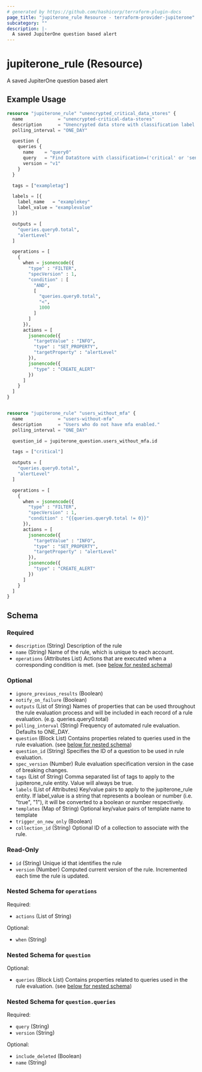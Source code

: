 ```yaml
---
# generated by https://github.com/hashicorp/terraform-plugin-docs
page_title: "jupiterone_rule Resource - terraform-provider-jupiterone"
subcategory: ""
description: |-
  A saved JupiterOne question based alert
---
```


# jupiterone_rule (Resource)

A saved JupiterOne question based alert

## Example Usage

```terraform
resource "jupiterone_rule" "unencrypted_critical_data_stores" {
  name             = "unencrypted-critical-data-stores"
  description      = "Unencrypted data store with classification label of 'critical' or 'sensitive' or 'confidential' or 'restricted'"
  polling_interval = "ONE_DAY"

  question {
    queries {
      name    = "query0"
      query   = "Find DataStore with classification=('critical' or 'sensitive' or 'confidential' or 'restricted') and encrypted!=true"
      version = "v1"
    }
  }

  tags = ["exampletag"]

  labels = [{
    label_name   = "examplekey"
    label_value = "examplevalue"
  }]

  outputs = [
    "queries.query0.total",
    "alertLevel"
  ]

  operations = [
    {
      when = jsonencode({
        "type" : "FILTER",
        "specVersion" : 1,
        "condition" : [
          "AND",
          [
            "queries.query0.total",
            "<",
            1000
          ]
        ]
      }),
      actions = [
        jsonencode({
          "targetValue" : "INFO",
          "type" : "SET_PROPERTY",
          "targetProperty" : "alertLevel"
        }),
        jsonencode({
          "type" : "CREATE_ALERT"
        })
      ]
    }
  ]
}


resource "jupiterone_rule" "users_without_mfa" {
  name             = "users-without-mfa"
  description      = "Users who do not have mfa enabled."
  polling_interval = "ONE_DAY"

  question_id = jupiterone_question.users_without_mfa.id

  tags = ["critical"]

  outputs = [
    "queries.query0.total",
    "alertLevel"
  ]

  operations = [
    {
      when = jsonencode({
        "type" : "FILTER",
        "specVersion" : 1,
        "condition" : "{{queries.query0.total != 0}}"
      }),
      actions = [
        jsonencode({
          "targetValue" : "INFO",
          "type" : "SET_PROPERTY",
          "targetProperty" : "alertLevel"
        }),
        jsonencode({
          "type" : "CREATE_ALERT"
        })
      ]
    }
  ]
}
```

<!-- schema generated by tfplugindocs -->

## Schema

### Required

- `description` (String) Description of the rule
- `name` (String) Name of the rule, which is unique to each account.
- `operations` (Attributes List) Actions that are executed when a corresponding condition is met. (see [below for nested schema](#nestedatt--operations))

### Optional

- `ignore_previous_results` (Boolean)
- `notify_on_failure` (Boolean)
- `outputs` (List of String) Names of properties that can be used throughout the rule evaluation process and will be included in each record of a rule evaluation. (e.g. queries.query0.total)
- `polling_interval` (String) Frequency of automated rule evaluation. Defaults to ONE_DAY.
- `question` (Block List) Contains properties related to queries used in the rule evaluation. (see [below for nested schema](#nestedblock--question))
- `question_id` (String) Specifies the ID of a question to be used in rule evaluation.
- `spec_version` (Number) Rule evaluation specification version in the case of breaking changes.
- `tags` (List of String) Comma separated list of tags to apply to the jupiterone_rule entity. Value will always be true.
- `labels` (List of Attributes) Key/value pairs to apply to the jupiterone_rule entity. If label_value is a string that represents a boolean or number (i.e. "true", "1"), it will be converted to a boolean or number respectively.
- `templates` (Map of String) Optional key/value pairs of template name to template
- `trigger_on_new_only` (Boolean)
- `collection_id` (String) Optional ID of a collection to associate with the rule.

### Read-Only

- `id` (String) Unique id that identifies the rule
- `version` (Number) Computed current version of the rule. Incremented each time the rule is updated.

<a id="nestedatt--operations"></a>

### Nested Schema for `operations`

Required:

- `actions` (List of String)

Optional:

- `when` (String)

<a id="nestedblock--question"></a>

### Nested Schema for `question`

Optional:

- `queries` (Block List) Contains properties related to queries used in the rule evaluation. (see [below for nested schema](#nestedblock--question--queries))

<a id="nestedblock--question--queries"></a>

### Nested Schema for `question.queries`

Required:

- `query` (String)
- `version` (String)

Optional:

- `include_deleted` (Boolean)
- `name` (String)
